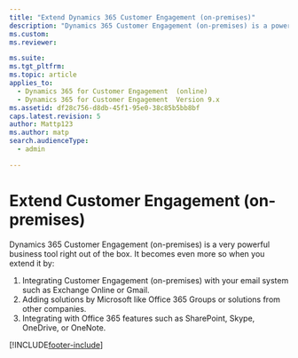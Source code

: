 ```yaml
---
title: "Extend Dynamics 365 Customer Engagement (on-premises)"
description: "Dynamics 365 Customer Engagement (on-premises) is a powerful business tool right out of the box. It becomes even more so when you extend it."
ms.custom: 
ms.reviewer: 

ms.suite: 
ms.tgt_pltfrm: 
ms.topic: article
applies_to: 
  - Dynamics 365 for Customer Engagement  (online)
  - Dynamics 365 for Customer Engagement  Version 9.x
ms.assetid: df28c756-d8db-45f1-95e0-38c85b5bb8bf
caps.latest.revision: 5
author: Mattp123
ms.author: matp
search.audienceType: 
  - admin

---
```

# Extend Customer Engagement (on-premises)

Dynamics 365 Customer Engagement (on-premises) is a very powerful business tool right out of the box. It becomes even more so when you extend it by: 

1. Integrating Customer Engagement (on-premises) with your email system such as Exchange Online or Gmail.
2. Adding solutions by Microsoft like Office 365 Groups or solutions from other companies.
3. Integrating with Office 365 features such as SharePoint, Skype, OneDrive, or OneNote.


[!INCLUDE[footer-include](../../../includes/footer-banner.md)]

